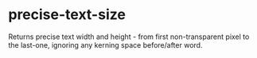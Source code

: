 # precise-text-size

Returns precise text width and height - from first non-transparent pixel to the last-one, ignoring any kerning space before/after word.